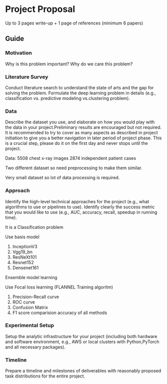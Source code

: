 # Project Proposal

Up to 3 pages write-up + 1 page of references (minimum 6 papers)

## Guide

### Motivation

Why is this problem important? Why do we care this problem?

### Literature Survey

Conduct literature search to understand the state of arts and the
gap for solving the problem. Formulate the deep learning problem
in details (e.g., classification vs. predictive modeling vs.clustering
problem).

### Data

Describe the dataset you use, and elaborate on how you would play with
the data in your project.Preliminary results are encouraged but not
required. It is recommended to try to cover as many aspects as described
in project initiation to give you a better navigation in later period
of project phase. This is a crucial step, please do it on the first
day and never stops until the project.


Data:
5508 chest x-ray images
2874 independent patient cases

Two different dataset so need preprocessing to make them similar.

Very small dataset so lot of data processing is required.

### Approach

Identify the high-level technical approaches for the project (e.g., what
algorithms to use or pipelines to use). Identify clearly the success metric
that you would like to use (e.g., AUC, accuracy, recall, speedup in running
time).


It is a Classification problem

Use basis model
1. InceptionV3
2. Vgg19_bn
3. ResNeXt101
4. Resnet152
5. Densenet161

Ensemble model learning

Use Focal loss learning (FLANNEL Training algoritm)

1. Precision-Recall curve
2. ROC curve
3. Confusion Matrix
4. F1 score comparision accuracy of all methods

### Experimental Setup

Setup the analytic infrastructure for your project (including both hardware
and software environment, e.g., AWS or local clusters with Python,PyTorch and all
necessary packages).

### Timeline

Prepare a timeline and milestones of deliverables with reasonably
proposed task distributions for the entire project.
